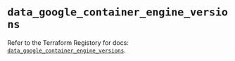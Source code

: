# `data_google_container_engine_versions`

Refer to the Terraform Registory for docs: [`data_google_container_engine_versions`](https://www.terraform.io/docs/providers/google/d/container_engine_versions).

